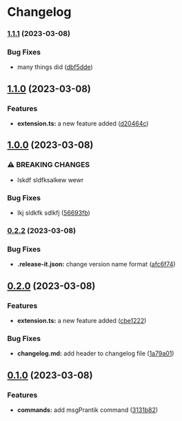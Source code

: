 # Changelog

### [1.1.1](https://github.com/prantiknoor/vsce-semantic-release/compare/1.1.0...1.1.1) (2023-03-08)


### Bug Fixes

* many things did ([dbf5dde](https://github.com/prantiknoor/vsce-semantic-release/commit/dbf5dde1cc7c2739dfa4e0b08502cc07f29fbda9))

## [1.1.0](https://github.com/prantiknoor/automated-changelog-release-2/compare/1.0.0...1.1.0) (2023-03-08)


### Features

* **extension.ts:** a new feature added ([d20464c](https://github.com/prantiknoor/automated-changelog-release-2/commit/d20464c7d585ef4aa2d39f68adee553cfab991a9))

## [1.0.0](https://github.com/prantiknoor/automated-changelog-release-2/compare/0.2.2...1.0.0) (2023-03-08)


### ⚠ BREAKING CHANGES

* lskdf sldfksalkew wewr

### Bug Fixes

* lkj sldkfk sdlkfj ([56693fb](https://github.com/prantiknoor/automated-changelog-release-2/commit/56693fb9f7762d30705b261129b9f4f2d76cab5a))

### [0.2.2](https://github.com/prantiknoor/automated-changelog-release-2/compare/0.2.1...0.2.2) (2023-03-08)


### Bug Fixes

* **.release-it.json:** change version name format ([afc6f74](https://github.com/prantiknoor/automated-changelog-release-2/commit/afc6f74ad058e29ba5e8ef26bc691147ffe9521e))


## [0.2.0](https://github.com/prantiknoor/automated-changelog-release-2/compare/0.1.0...0.2.0) (2023-03-08)


### Features

* **extension.ts:** a new feature added ([cbe1222](https://github.com/prantiknoor/automated-changelog-release-2/commit/cbe1222aae32263453abd39eb190cfe759264e0b))


### Bug Fixes

* **changelog.md:** add header to changelog file ([1a79a01](https://github.com/prantiknoor/automated-changelog-release-2/commit/1a79a01fa7e0db552908c6c43b458ff128ae2023))

## [0.1.0](https://github.com/prantiknoor/automated-changelog-release-2/compare/0.0.2...0.1.0) (2023-03-08)


### Features

* **commands:** add msgPrantik command ([3131b82](https://github.com/prantiknoor/automated-changelog-release-2/commit/3131b8232f03c4fb2afd0daf18b3375a4f00f757))
